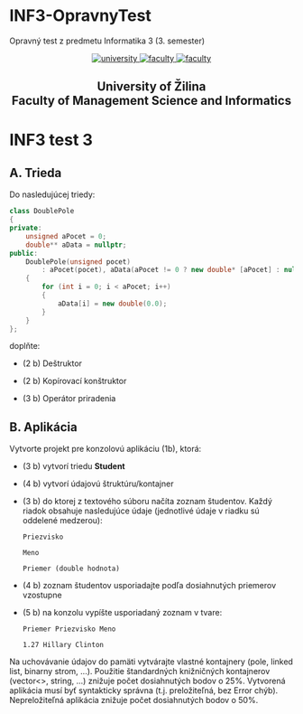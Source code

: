# INF3-OpravnyTest
Opravný test z predmetu Informatika 3 (3. semester)
<div align="center">
	<a href="https://www.uniza.sk/index.php/en/" target="_blank">
		<img src="https://img.shields.io/badge/university-University%20of%20Žilina-2B3A65.svg" alt="university">
	</a>
	<a href="https://www.fri.uniza.sk/en/" target="_blank">
		<img src="https://img.shields.io/badge/faculty-Faculty%20of%20Management%20Science%20and%20Informatics-FECE50.svg" alt="faculty">
	</a>
  <a href="https://vzdelavanie.uniza.sk/vzdelavanie/plany.php" target="_blank">
		<img src="https://img.shields.io/badge/program-Informatics-00a9e0.svg" alt="faculty">
	</a>
</div>

<h2 align="center">
	University of Žilina<br>Faculty of Management Science and Informatics
</h2>

# INF3 test 3
## A. Trieda
Do nasledujúcej triedy:

```cpp
class DoublePole
{
private:
    unsigned aPocet = 0;
    double** aData = nullptr;
public:
    DoublePole(unsigned pocet)
        : aPocet(pocet), aData(aPocet != 0 ? new double* [aPocet] : nullptr)
    {
        for (int i = 0; i < aPocet; i++)
        {
            aData[i] = new double(0.0);
        }
    }
};
```

doplňte:

- (2 b) Deštruktor

- (2 b) Kopírovací konštruktor

- (3 b) Operátor priradenia

## B. Aplikácia
Vytvorte projekt pre konzolovú aplikáciu (1b), ktorá:

- (3 b) vytvorí triedu **Student** 

- (4 b) vytvorí údajovú štruktúru/kontajner 

- (3 b) do ktorej z textového súboru načíta zoznam študentov. Každý riadok obsahuje nasledujúce údaje (jednotlivé údaje v riadku sú oddelené medzerou):

      Priezvisko
      
      Meno
      
      Priemer (double hodnota)

- (4 b) zoznam študentov usporiadajte podľa dosiahnutých priemerov vzostupne

- (5 b) na konzolu vypíšte usporiadaný zoznam v tvare:

      Priemer Priezvisko Meno
      
      1.27 Hillary Clinton

Na uchovávanie údajov do pamäti vytvárajte vlastné kontajnery (pole, linked list, binarny strom, ...).
Použitie štandardných knižničných kontajnerov (vector<>, string, ...) znižuje počet dosiahnutých bodov o 25%. 
Vytvorená aplikácia musí byť syntakticky správna (t.j. preložiteľná, bez Error chýb). Nepreložiteľná aplikácia znižuje počet dosiahnutých bodov o 50%.

